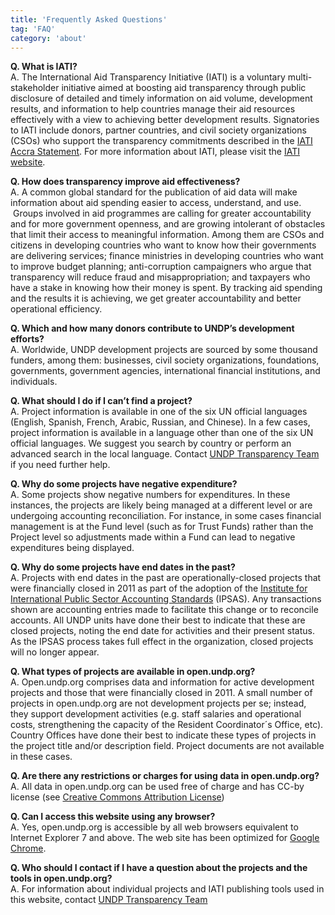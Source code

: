 ```yaml
---
title: 'Frequently Asked Questions'
tag: 'FAQ'
category: 'about'
---
```

__Q. What is IATI?__  
A. The International Aid Transparency Initiative (IATI) is a voluntary multi-stakeholder initiative aimed at boosting aid transparency through public disclosure of detailed and timely information on aid volume, development results, and information to help countries manage their aid resources effectively with a view to achieving better development results. Signatories to IATI include donors, partner countries, and civil society organizations (CSOs) who support the transparency commitments described in the [IATI Accra Statement](http://www.aidtransparency.net/wp-content/uploads/2009/06/iati-accra-statement-p1.pdf). For more information about IATI, please visit the [IATI website](http://www.aidtransparency.net/wp-content/uploads/2011/11/IATI-country-paper-overview-final.pdf). 

__Q. How does transparency improve aid effectiveness?__  
A. A common global standard for the publication of aid data will make information about aid spending easier to access, understand, and use.  Groups involved in aid programmes are calling for greater accountability and for more government openness, and are growing intolerant of obstacles that limit their access to meaningful information. Among them are CSOs and citizens in developing countries who want to know how their governments are delivering services; finance ministries in developing countries who want to improve budget planning; anti-corruption campaigners who argue that transparency will reduce fraud and misappropriation; and taxpayers who have a stake in knowing how their money is spent. By tracking aid spending and the results it is achieving, we get greater accountability and better operational efficiency.

__Q. Which and how many donors contribute to UNDP’s development efforts?__  
A. Worldwide, UNDP development projects are sourced by some thousand funders, among them: businesses, civil society organizations, foundations, governments, government agencies, international financial institutions, and individuals.  

__Q. What should I do if I can’t find a project?__  
A. Project information is available in one of the six UN official languages (English, Spanish, French, Arabic, Russian, and Chinese). In a few cases, project information is available in a language other than one of the six UN official languages. We suggest you search by country or perform an advanced search in the local language. Contact [UNDP Transparency Team](#about/contactinfo) if you need further help.

__Q. Why do some projects have negative expenditure?__  
A. Some projects show negative numbers for expenditures. In these instances, the projects are likely being managed at a different level or are undergoing accounting reconciliation. For instance, in some cases financial management is at the Fund level (such as for Trust Funds) rather than the Project level so adjustments made within a Fund can lead to negative expenditures being displayed.

__Q. Why do some projects have end dates in the past?__  
A. Projects with end dates in the past are operationally-closed projects that were financially closed in 2011 as part of the adoption of the [Institute for International Public Sector Accounting Standards](http://www.ipsas.org/en/ipsas_standards.htm) (IPSAS). Any transactions shown are accounting entries made to facilitate this change or to reconcile accounts. All UNDP units have done their best to indicate that these are closed projects, noting the end date for activities and their present status.  As the IPSAS process takes full effect in the organization, closed projects will no longer appear.

__Q. What types of projects are available in open.undp.org?__  
A. Open.undp.org comprises data and information for active development projects and those that were financially closed in 2011. A small number of projects in open.undp.org are not development projects per se; instead, they support development activities (e.g. staff salaries and operational costs, strengthening the capacity of the Resident Coordinator´s Office, etc). Country Offices have done their best to indicate these types of projects in the project title and/or description field. Project documents are not available in these cases.

__Q. Are there any restrictions or charges for using data in open.undp.org?__  
A. All data in open.undp.org can be used free of charge and has CC-by license (see [Creative Commons Attribution License](http://iatistandard.org/getting-started/licencing/licence-types))

__Q. Can I access this website using any browser?__  
A. Yes, open.undp.org is accessible by all web browsers equivalent to Internet Explorer 7 and above. The web site has been optimized for [Google Chrome](http://www.google.com/chrome/intl/en/landing_chrome.html).

__Q. Who should I contact if I have a question about the projects and the tools in open.undp.org?__  
A. For information about individual projects and IATI publishing tools used in this website, contact [UNDP Transparency Team](#about/contactinfo)